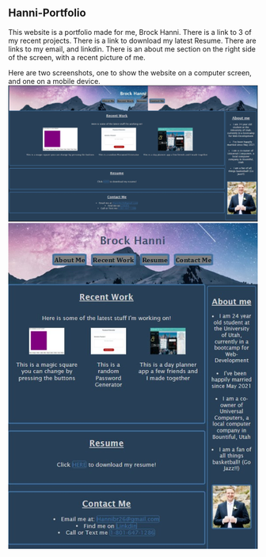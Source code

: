 ## Hanni-Portfolio
This website is a portfolio made for me, Brock Hanni.
There is a link to 3 of my recent projects.
There is a link to download my latest Resume.
There are links to my email, and linkdin.
There is an about me section on the right side of the screen, with a recent picture of me.

Here are two screenshots, one to show the website on a computer screen, and one on a mobile device.
![image](./assets/images/FinishedApp1.jpg)
![image](./assets/images/FinsihedApp2.jpg)


